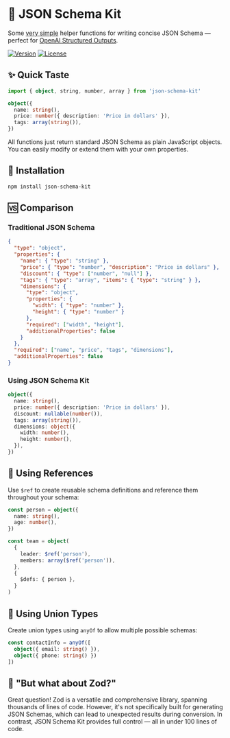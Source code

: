 # 🧰 JSON Schema Kit

Some [very simple](https://github.com/nexxtmove/json-schema-kit/blob/main/src/index.ts) helper functions for writing concise JSON Schema — perfect for [OpenAI Structured Outputs](https://platform.openai.com/docs/guides/structured-outputs).

<a href="https://www.npmjs.com/package/json-schema-kit" target="_blank"><img src="https://img.shields.io/npm/v/json-schema-kit?style=flat-square&color=green" alt="Version"></a>
<a href="https://www.npmjs.com/package/json-schema-kit" target="_blank"><img src="https://img.shields.io/npm/l/json-schema-kit?style=flat-square&color=green" alt="License"></a>

## ✨ Quick Taste

```ts
import { object, string, number, array } from 'json-schema-kit'

object({
  name: string(),
  price: number({ description: 'Price in dollars' }),
  tags: array(string()),
})
```

All functions just return standard JSON Schema as plain JavaScript objects.  
You can easily modify or extend them with your own properties.

## 🚀 Installation

```bash
npm install json-schema-kit
```

## 🆚 Comparison

### Traditional JSON Schema

```json
{
  "type": "object",
  "properties": {
    "name": { "type": "string" },
    "price": { "type": "number", "description": "Price in dollars" },
    "discount": { "type": ["number", "null"] },
    "tags": { "type": "array", "items": { "type": "string" } },
    "dimensions": {
      "type": "object",
      "properties": {
        "width": { "type": "number" },
        "height": { "type": "number" }
      },
      "required": ["width", "height"],
      "additionalProperties": false
    }
  },
  "required": ["name", "price", "tags", "dimensions"],
  "additionalProperties": false
}
```

### Using JSON Schema Kit

```ts
object({
  name: string(),
  price: number({ description: 'Price in dollars' }),
  discount: nullable(number()),
  tags: array(string()),
  dimensions: object({
    width: number(),
    height: number(),
  }),
})
```

## 🔗 Using References

Use `$ref` to create reusable schema definitions and reference them throughout your schema:

```ts
const person = object({
  name: string(),
  age: number(),
})

const team = object(
  {
    leader: $ref('person'),
    members: array($ref('person')),
  },
  {
    $defs: { person },
  }
)
```

## 🔀 Using Union Types

Create union types using `anyOf` to allow multiple possible schemas:

```ts
const contactInfo = anyOf([
  object({ email: string() }),
  object({ phone: string() })
])
```

## 🤔 "But what about Zod?"

Great question! Zod is a versatile and comprehensive library, spanning thousands of lines of code. However, it's not specifically built for generating JSON Schemas, which can lead to unexpected results during conversion. In contrast, JSON Schema Kit provides full control — all in under 100 lines of code.

